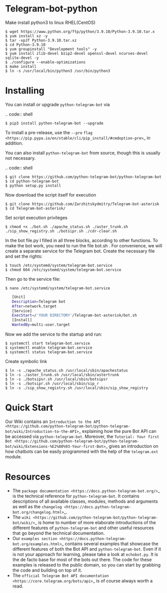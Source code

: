 Telegram-bot-python
===================

Make install python3 to linux RHEL(CentOS)

    $ wget https://www.python.org/ftp/python/3.9.10/Python-3.9.10.tar.x
    $ yum install xz -y
    $ tar -xpJf Python-3.9.10.tar.xz
    $ cd Python-3.9.10
    $ yum groupinstall "Development tools" -y
    $ yum install zlib-devel bzip2-devel openssl-devel ncurses-devel sqlite-devel -y
    $ ./configure --enable-optimizations
    $ make install
    $ ln -s /usr/local/bin/python3 /usr/bin/python3


Installing
==========

You can install or upgrade ``python-telegram-bot`` via

.. code:: shell

    $ pip3 install python-telegram-bot --upgrade

To install a pre-release, use the ``--pre`` `flag <https://pip.pypa.io/en/stable/cli/pip_install/#cmdoption-pre>`_ in addition.

You can also install ``python-telegram-bot`` from source, though this is usually not necessary.

.. code:: shell

    $ git clone https://github.com/python-telegram-bot/python-telegram-bot
    $ cd python-telegram-bot
    $ python setup.py install
    
 Now download the script itself for execution
    
    $ git clone https://github.com/Zarzhitskydmitry/Telegram-bot-asterisk
    $ cd Telegram-bot-asterisk/
    
Set script execution privileges

    $ chmod +x ./bot.sh ./apache_status.sh ./aster_trunk.sh ./sip_show_registry.sh ./botsipr.sh ./cdr-clear.sh
    
In the bot file.py I filled in all three blocks, according to other functions. To make the bot work, you need to run the file bot.sh . For convenience, we will create a separate service for the Telegram bot. Create the necessary file and set the rights:

    $ touch /etc/systemd/system/telegram-bot.service
    $ chmod 664 /etc/systemd/system/telegram-bot.service

Then go to the service file:
    
    $ nano /etc/systemd/system/telegram-bot.service
    
 ```bash
    [Unit]
    Description=Telegram bot
    After=network.target
    [Service]
    ExecStart=/'YOUR DIRECTORY'/Telegram-bot-asterisk/bot.sh
    [Install]
    WantedBy=multi-user.target
  ```
Now we add the service to the startup and run:

    $ systemctl start telegram-bot.service
    $ systemctl enable telegram-bot.service
    $ systemctl status telegram-bot.service

Create symbolic link 

    $ ln -s ./apache_status.sh /usr/local/sbin/apachestatus
    $ ln -s ./aster_trunk.sh /usr/local/sbin/astertrunk
    $ ln -s ./botsipsr.sh /usr/local/sbin/botsipsr
    $ ln -s ./botsipr.sh /usr/local/sbin/sip_r
    $ ln -s ./sip_show_registry.sh /usr/local/sbin/sip_show_registry

Quick Start
===========

Our Wiki contains an `Introduction to the API <https://github.com/python-telegram-bot/python-telegram-bot/wiki/Introduction-to-the-API>`_ explaining how the pure Bot API can be accessed via ``python-telegram-bot``.
Moreover, the `Tutorial: Your first Bot <https://github.com/python-telegram-bot/python-telegram-bot/wiki/Extensions-%E2%80%93-Your-first-Bot>`_ gives an introduction on how chatbots can be easily programmed with the help of the ``telegram.ext`` module.

Resources
=========

- The `package documentation <https://docs.python-telegram-bot.org/>`_ is the technical reference for ``python-telegram-bot``.
  It contains descriptions of all available classes, modules, methods and arguments as well as the `changelog <https://docs.python-telegram-bot.org/changelog.html>`_.
- The `wiki <https://github.com/python-telegram-bot/python-telegram-bot/wiki/>`_ is home to number of more elaborate introductions of the different features of ``python-telegram-bot`` and other useful resources that go beyond the technical documentation.
- Our `examples section <https://docs.python-telegram-bot.org/examples.html>`_ contains several examples that showcase the different features of both the Bot API and ``python-telegram-bot``.
  Even if it is not your approach for learning, please take a look at ``echobot.py``. It is the de facto base for most of the bots out there.
  The code for these examples is released to the public domain, so you can start by grabbing the code and building on top of it.
- The `official Telegram Bot API documentation <https://core.telegram.org/bots/api>`_ is of course always worth a read.
